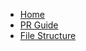 <!--  docs/_Sidebar.md -->

- [Home](/)
- [PR Guide](contributing.md)
- [File Structure](projectStructure.md)
